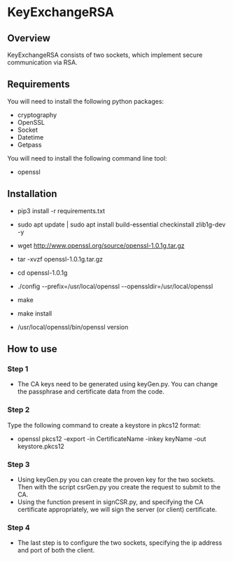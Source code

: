 # KeyExchangeRSA
## Overview
KeyExchangeRSA consists of two sockets, which implement secure communication via RSA.

## Requirements
You will need to install the following python packages:
* cryptography
* OpenSSL
* Socket
* Datetime
* Getpass

You will need to install the following command line tool:
* openssl

## Installation
* pip3 install -r requirements.txt
 
* sudo apt update | sudo apt install build-essential checkinstall zlib1g-dev -y
* wget http://www.openssl.org/source/openssl-1.0.1g.tar.gz
* tar -xvzf openssl-1.0.1g.tar.gz
* cd openssl-1.0.1g
* ./config --prefix=/usr/local/openssl --openssldir=/usr/local/openssl
* make
* make install
* /usr/local/openssl/bin/openssl version

## How to use
### Step 1
* The CA keys need to be generated using keyGen.py. You can change the passphrase and certificate data from the code.

### Step 2
Type the following command to create a keystore in pkcs12 format:
* openssl pkcs12 -export -in CertificateName -inkey keyName -out keystore.pkcs12
 
### Step 3 
* Using keyGen.py you can create the proven key for the two sockets. Then with the script csrGen.py you create the request to submit to the CA.
* Using the function present in signCSR.py, and specifying the CA certificate appropriately, we will sign the server (or client) certificate.
 
### Step 4
* The last step is to configure the two sockets, specifying the ip address and port of both the client.
